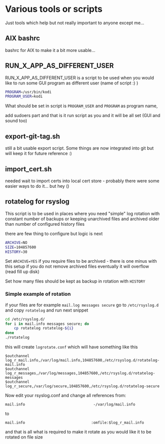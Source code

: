 # Various tools or scripts

Just tools which help but not really important to anyone except me...

## AIX bashrc

bashrc for AIX to make it a bit more usable...

## RUN_X_APP_AS_DIFFERENT_USER

RUN_X_APP_AS_DIFFERENT_USER is a script to be used when you would like to run some GUI program as different user (name of script :) )

```bash
PROGRAM=/usr/bin/kodi
PROGRAM_USER=kodi
```
What should be set in script is `PROGRAM_USER` and `PROGRAM`  as program name, 

add sudoers part and that is it run script as you and it will be all set (GUI and sound too)

## export-git-tag.sh

still a bit usable export script. Some things are now integrated into git but will keep it for future reference :)

## import_cert.sh

needed wait to import certs into local cert store - probably there were some easier ways to do it... but hey ()

## rotatelog for rsyslog

This script is to be used in places where you need "simple" log rotation with constant number of backups or keeping unarchived files and archived older than number of configured history files

there are few thing to configure but logic is next

```bash
ARCHIVE=NO
SIZE=104857600
HISTORY=30
```

Set `ARCHIVE=YES` if you require files to be archived - there is one minus with this setup if you do not remove archived files eventually it will overflow (read fill up disk)

Set how many files should be kept as backup in rotation with `HISTORY`

### Simple example of rotation

if your files are for example `mail.log messages secure` go to `/etc/rsyslog.d` and copy `rotatelog` and run next snippet

```bash
cd /etc/rsyslog.d/
for i in mail.info messages secure; do
    cp rotatelog rotatelog-${i}
done
./rotatelog
```

this will create `logrotate.conf` which will have something like this

```
$outchannel log_r_mail.info,/var/log/mail.info,104857600,/etc/rsyslog.d/rotatelog-mail.info
$outchannel log_r_messages,/var/log/messages,104857600,/etc/rsyslog.d/rotatelog-messages
$outchannel log_r_secure,/var/log/secure,104857600,/etc/rsyslog.d/rotatelog-secure
```
Now edit your rsyslog.conf and change all references
from:

```
mail.info                               -/var/log/mail.info
```

to 

```
mail.info                              :omfile:$log_r_mail.info
```

and that is all what is required to make it rotate as you would like it to be rotated on file size